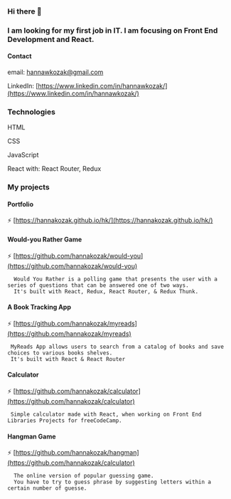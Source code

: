 ### Hi there 👋

### I am looking for my first job in IT. I am focusing on Front End Development and React.

#### Contact
email: hannawkozak@gmail.com

LinkedIn: [https://www.linkedin.com/in/hannawkozak/](https://www.linkedin.com/in/hannawkozak/)

### Technologies

HTML

CSS

JavaScript

React with: React Router, Redux

### My projects

#### Portfolio
  
   ⚡ [https://hannakozak.github.io/hk/](https://hannakozak.github.io/hk/)
     
#### Would-you Rather Game

   ⚡ [https://github.com/hannakozak/would-you](https://github.com/hannakozak/would-you)
   
      Would You Rather is a polling game that presents the user with a series of questions that can be answered one of two ways. 
      It's built with React, Redux, React Router, & Redux Thunk.

#### A Book Tracking App
     
   ⚡ [https://github.com/hannakozak/myreads](https://github.com/hannakozak/myreads)
     
     MyReads App allows users to search from a catalog of books and save choices to various books shelves. 
     It's built with React & React Router
     
 #### Calculator
 
   ⚡ [https://github.com/hannakozak/calculator](https://github.com/hannakozak/calculator)
     
     Simple calculator made with React, when working on Front End Libraries Projects for freeCodeCamp.
     
 #### Hangman Game
 
   ⚡ [https://github.com/hannakozak/hangman](https://github.com/hannakozak/calculator)

      The online version of popular guessing game. 
      You have to try to guess phrase by suggesting letters within a certain number of guesse.


